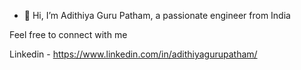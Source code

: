 - 👋 Hi, I’m Adithiya Guru Patham, a passionate engineer from India 

Feel free to connect with me 

Linkedin - https://www.linkedin.com/in/adithiyagurupatham/


<!---
adithiyagurupatham/adithiyagurupatham is a ✨ special ✨ repository because its `README.md` (this file) appears on your GitHub profile.
You can click the Preview link to take a look at your changes.
--->
